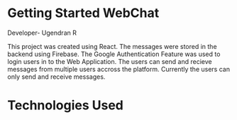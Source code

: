 # Getting Started WebChat
Developer- Ugendran R

This project was created using React. The messages were stored in the backend using Firebase. The Google Authentication Feature was used to login users in to the Web Application.
The users can send and recieve messages from multiple users accross the platform. Currently the users can only send and receive messages.

# Technologies Used
